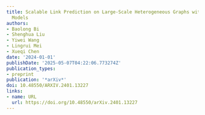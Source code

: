 ```yaml
---
title: Scalable Link Prediction on Large-Scale Heterogeneous Graphs with Large Language
  Models
authors:
- Baolong Bi
- Shenghua Liu
- Yiwei Wang
- Lingrui Mei
- Xueqi Chen
date: '2024-01-01'
publishDate: '2025-05-07T04:22:06.773274Z'
publication_types:
- preprint
publication: '*arXiv*'
doi: 10.48550/ARXIV.2401.13227
links:
- name: URL
  url: https://doi.org/10.48550/arXiv.2401.13227
---
```

